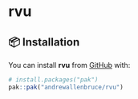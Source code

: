 
<!-- README.md is generated from README.Rmd. Please edit that file -->

# rvu

<!-- badges: start -->
<!-- badges: end -->

## :package: Installation

You can install **rvu** from [GitHub](https://github.com/) with:

``` r
# install.packages("pak")
pak::pak("andrewallenbruce/rvu")
```
